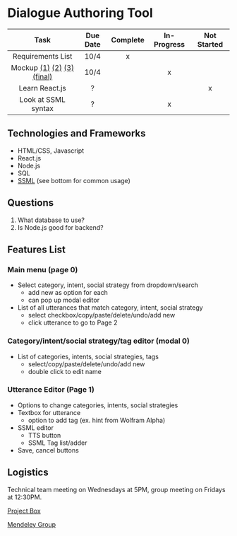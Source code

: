 # Dialogue Authoring Tool
|Task|Due Date|Complete|In-Progress|Not Started|
|:---------:|:---------:|:---------:|:---------:|:---------:|
|Requirements List|10/4|x| | |
|Mockup [(1)](https://drive.google.com/open?id=0B3ds3_lwLn5cRko5MXpoTGtyYmZ2M0pGd1V0RkwtUUMtUW1N) [(2)](https://drive.google.com/open?id=0B3ds3_lwLn5cdGhtc04xV0JmTUhXcFBrbTdpallzVDRSWUhZ) [(3)](https://drive.google.com/a/andrew.cmu.edu/file/d/0B5Ld76XPX3BHeEtnQkM1SmZhV1kwcGpvQVE0YWZDNVFWME9r/view?usp=sharing) [(final)](https://drive.google.com/open?id=0B3ds3_lwLn5cRTQ5cEpMQk5QeVVSYl9XWXhUb1VORnI5cXNN)|10/4| |x| |
|Learn React.js|?| | |x|
|Look at SSML syntax|?| |x||

## Technologies and Frameworks
* HTML/CSS, Javascript
* React.js
* Node.js
* SQL
* [SSML](http://www.cepstral.com/en/tutorials/view/ssml) (see bottom for common usage)

## Questions
1. What database to use?
2. Is Node.js good for backend?

## Features List
### Main menu (page 0)
* Select category, intent, social strategy from dropdown/search
  + add new as option for each
  + can pop up modal editor
* List of all utterances that match category, intent, social strategy
  + select checkbox/copy/paste/delete/undo/add new
  + click utterance to go to Page 2
### Category/intent/social strategy/tag editor (modal 0)
* List of categories, intents, social strategies, tags
  + select/copy/paste/delete/undo/add new
  + double click to edit name
### Utterance Editor (Page 1)
* Options to change categories, intents, social strategies
* Textbox for utterance
  + option to add tag (ex. hint from Wolfram Alpha)
* SSML editor
  + TTS button
  + SSML Tag list/adder
* Save, cancel buttons

## Logistics
Technical team meeting on Wednesdays at 5PM, group meeting on Fridays at 12:30PM.


[Project Box](https://cmu.box.com/s/bksvdkoy27pxg2k0lm80stzrf0y5pgp6)

[Mendeley Group](https://www.mendeley.com/community/rapt-fall-2017-interns/)
